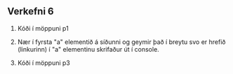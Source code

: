 ## Verkefni 6

1. Kóði í möppuni p1

2. Nær í fyrsta "a" elementið á síðunni og geymir það í breytu svo er hrefið (linkurinn) í "a" elementinu skrifaður út í console.

3. Kóði í möppuni p3

